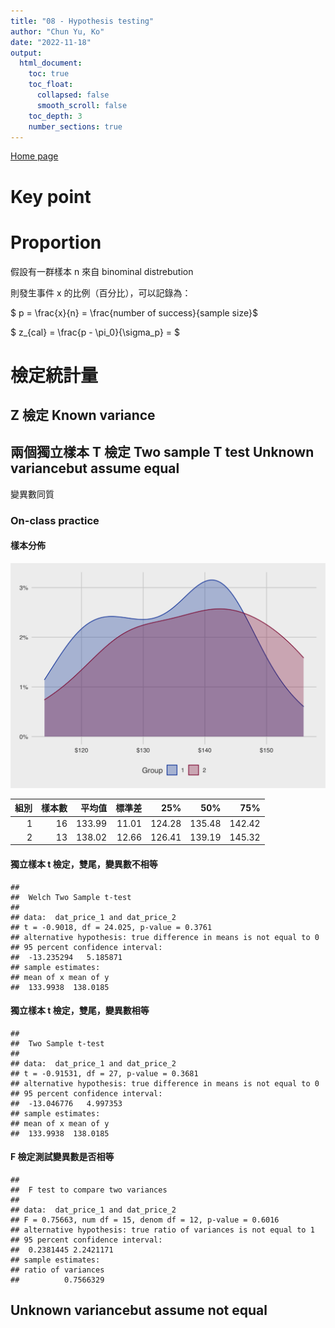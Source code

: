 ```yaml
---
title: "08 - Hypothesis testing"
author: "Chun Yu, Ko"
date: "2022-11-18"
output:
  html_document:
    toc: true
    toc_float:
      collapsed: false
      smooth_scroll: false
    toc_depth: 3
    number_sections: true
---
```


[Home page](https://seimwiwa.github.io/scu_master_degree_program_data_science_statistical_analysis/)

# Key point



# Proportion

假設有一群樣本 n 來自 binominal distrebution

則發生事件 x 的比例（百分比），可以記錄為：

$ p = \frac{x}{n} = \frac{number of success}{sample size}$

$ z_{cal} = \frac{p - \pi_0}{\sigma_p} = $

# 檢定統計量

## Z 檢定 Known variance

## 兩個獨立樣本 T 檢定 Two sample T test Unknown variancebut assume equal

變異數同質

### On-class practice

#### 樣本分佈

<img src="20221118_Hypothesis_testing_files/figure-html/unnamed-chunk-2-1.png" width="672" />

<table class="table table-hover table-striped" style="width: auto !important; margin-left: auto; margin-right: auto;">
 <thead>
  <tr>
   <th style="text-align:right;"> 組別 </th>
   <th style="text-align:right;"> 樣本數 </th>
   <th style="text-align:right;"> 平均值 </th>
   <th style="text-align:right;"> 標準差 </th>
   <th style="text-align:right;"> 25% </th>
   <th style="text-align:right;"> 50% </th>
   <th style="text-align:right;"> 75% </th>
  </tr>
 </thead>
<tbody>
  <tr>
   <td style="text-align:right;"> 1 </td>
   <td style="text-align:right;"> 16 </td>
   <td style="text-align:right;"> 133.99 </td>
   <td style="text-align:right;"> 11.01 </td>
   <td style="text-align:right;"> 124.28 </td>
   <td style="text-align:right;"> 135.48 </td>
   <td style="text-align:right;"> 142.42 </td>
  </tr>
  <tr>
   <td style="text-align:right;"> 2 </td>
   <td style="text-align:right;"> 13 </td>
   <td style="text-align:right;"> 138.02 </td>
   <td style="text-align:right;"> 12.66 </td>
   <td style="text-align:right;"> 126.41 </td>
   <td style="text-align:right;"> 139.19 </td>
   <td style="text-align:right;"> 145.32 </td>
  </tr>
</tbody>
</table>

#### 獨立樣本 t 檢定，雙尾，變異數不相等


```
## 
## 	Welch Two Sample t-test
## 
## data:  dat_price_1 and dat_price_2
## t = -0.9018, df = 24.025, p-value = 0.3761
## alternative hypothesis: true difference in means is not equal to 0
## 95 percent confidence interval:
##  -13.235294   5.185871
## sample estimates:
## mean of x mean of y 
##  133.9938  138.0185
```

#### 獨立樣本 t 檢定，雙尾，變異數相等


```
## 
## 	Two Sample t-test
## 
## data:  dat_price_1 and dat_price_2
## t = -0.91531, df = 27, p-value = 0.3681
## alternative hypothesis: true difference in means is not equal to 0
## 95 percent confidence interval:
##  -13.046776   4.997353
## sample estimates:
## mean of x mean of y 
##  133.9938  138.0185
```

#### F 檢定測試變異數是否相等


```
## 
## 	F test to compare two variances
## 
## data:  dat_price_1 and dat_price_2
## F = 0.75663, num df = 15, denom df = 12, p-value = 0.6016
## alternative hypothesis: true ratio of variances is not equal to 1
## 95 percent confidence interval:
##  0.2381445 2.2421171
## sample estimates:
## ratio of variances 
##          0.7566329
```





## Unknown variancebut assume not equal

